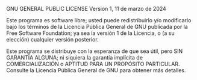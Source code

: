 GNU GENERAL PUBLIC LICENSE
Version 1, 11 de marzo de 2024

Este programa es software libre; usted puede redistribuirlo y/o modificarlo bajo los términos de la Licencia Pública General de GNU publicada por la Free Software Foundation; ya sea la versión 1 de la Licencia, o (a su elección) cualquier versión posterior.

Este programa se distribuye con la esperanza de que sea útil, pero SIN GARANTÍA ALGUNA; ni siquiera la garantía implícita de COMERCIALIZACIÓN o APTITUD PARA UN PROPÓSITO PARTICULAR. Consulte la Licencia Pública General de GNU para obtener más detalles.
